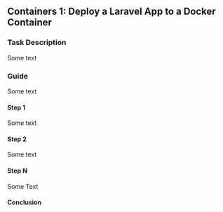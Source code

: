 ## Containers 1: Deploy a Laravel App to a Docker Container

### Task Description

Some text

### Guide

Some text

#### Step 1

Some text

#### Step 2

Some text

#### Step N

Some Text

#### Conclusion